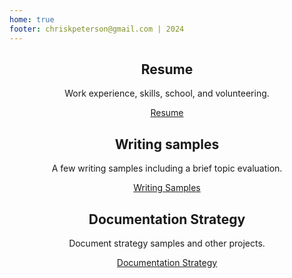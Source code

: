 ```yaml
---
home: true
footer: chriskpeterson@gmail.com | 2024
---
```

<div style="text-align: center">
  <Bit/>
</div>

<div class="features">

  
  <div class="feature" style="text-align: center;">
    <h2>Resume</h2>
    <p>Work experience, skills, school, and volunteering.</p>
    <p><a href="https://chriskpeterson.com/resume.html">Resume</a></p>
  </div>

  <div class="feature" style="text-align: center;">
    <h2>Writing samples</h2>
    <p>A few writing samples including a brief topic evaluation.</p>
    <p><a href="https://chriskpeterson.com/writingsamples.html">Writing Samples</a></p>
  </div>

  <div class="feature" style="text-align: center;">
    <h2>Documentation Strategy</h2>
    <p>Document strategy samples and other projects.</p>
    <p><a href="https://chriskpeterson.com/documentation-strategy.html">Documentation Strategy</a></p>
  </div>


</div>

</div>
